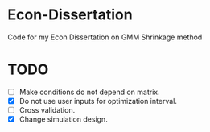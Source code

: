 # Econ-Dissertation
Code for my Econ Dissertation on GMM Shrinkage method
# TODO
- [ ] Make conditions do not depend on matrix.
- [x] Do not use user inputs for optimization interval.
- [ ] Cross validation.
- [x] Change simulation design.
